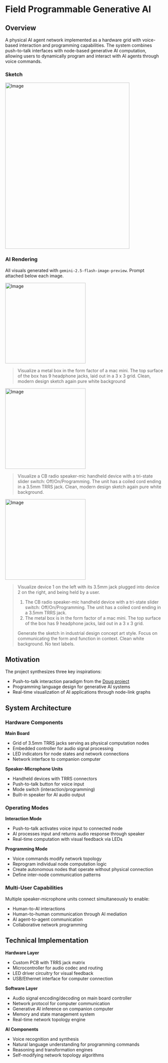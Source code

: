 # Field Programmable Generative AI

## Overview

A physical AI agent network implemented as a hardware grid with voice-based interaction and programming capabilities. The system combines push-to-talk interfaces with node-based generative AI computation, allowing users to dynamically program and interact with AI agents through voice commands.

### Sketch

<img width="396" height="528" alt="Image" src="https://github.com/user-attachments/assets/9cbf9059-d236-4aed-a8df-5163860d25b9" />

### AI Rendering

All visuals generated with `gemini-2.5-flash-image-preview`. Prompt attached below each image.

<img width="256" height="256" alt="Image" src="https://github.com/user-attachments/assets/00925f8d-4ad6-4b86-bb47-707ea9c0091e" />

> Visualize a metal box in the form factor of a mac mini. The top surface of the box has 9 headphone jacks, laid out in a 3 x 3 grid. Clean, modern design sketch again pure white background

<img width="256" height="256" alt="Image" src="https://github.com/user-attachments/assets/40d8fbb1-28f9-4d25-98a8-0822a9c24b67" />

> Visualize a CB radio speaker-mic handheld device with a tri-state slider switch: Off/On/Programming. The unit has a coiled cord ending in a 3.5mm TRRS jack. Clean, modern design sketch again pure white background.

<img width="256" height="256" alt="Image" src="https://github.com/user-attachments/assets/976c6589-57cd-4983-ac74-e90f342c80d2" />

> Visualize device 1 on the left with its 3.5mm jack plugged into device 2 on the right, and being held by a user.
>
> 1. The CB radio speaker-mic handheld device with a tri-state slider switch: Off/On/Programming. The unit has a coiled cord ending in a 3.5mm TRRS jack.
> 2. The metal box is in the form factor of a mac mini. The top surface of the box has 9 headphone jacks, laid out in a 3 x 3 grid.
>
> Generate the sketch in industrial design concept art style. Focus on communicating the form and function in context. Clean white background. No text labels.

## Motivation

The project synthesizes three key inspirations:

- Push-to-talk interaction paradigm from the [Doug project](https://x.com/gvy_dvpont/status/1866217836537848144)
- Programming language design for generative AI systems
- Real-time visualization of AI applications through node-link graphs

## System Architecture

### Hardware Components

**Main Board**

- Grid of 3.5mm TRRS jacks serving as physical computation nodes
- Embedded controller for audio signal processing
- LED indicators for node states and network connections
- Network interface to companion computer

**Speaker-Microphone Units**

- Handheld devices with TRRS connectors
- Push-to-talk button for voice input
- Mode switch (interaction/programming)
- Built-in speaker for AI audio output

### Operating Modes

**Interaction Mode**

- Push-to-talk activates voice input to connected node
- AI processes input and returns audio response through speaker
- Real-time computation with visual feedback via LEDs

**Programming Mode**

- Voice commands modify network topology
- Reprogram individual node computation logic
- Create autonomous nodes that operate without physical connection
- Define inter-node communication patterns

### Multi-User Capabilities

Multiple speaker-microphone units connect simultaneously to enable:

- Human-to-AI interactions
- Human-to-human communication through AI mediation
- AI agent-to-agent communication
- Collaborative network programming

## Technical Implementation

**Hardware Layer**

- Custom PCB with TRRS jack matrix
- Microcontroller for audio codec and routing
- LED driver circuitry for visual feedback
- USB/Ethernet interface for computer connection

**Software Layer**

- Audio signal encoding/decoding on main board controller
- Network protocol for computer communication
- Generative AI inference on companion computer
- Memory and state management system
- Real-time network topology engine

**AI Components**

- Voice recognition and synthesis
- Natural language understanding for programming commands
- Reasoning and transformation engines
- Self-modifying network topology algorithms
